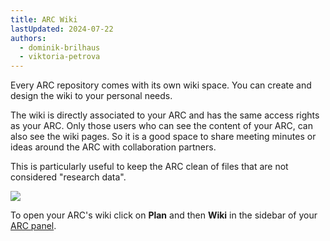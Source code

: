 ```yaml
---
title: ARC Wiki
lastUpdated: 2024-07-22
authors:
  - dominik-brilhaus
  - viktoria-petrova
---
```


Every ARC repository comes with its own wiki space. You can create and design the wiki to your personal needs. 

The wiki is directly associated to your ARC and has the same access rights as your ARC. Only those users who can see the content of your ARC, can also see the wiki pages. So it is a good space to share meeting minutes or ideas around the ARC with collaboration partners. 

This is particularly useful to keep the ARC clean of files that are not considered "research data". 


![](@images/datahub/datahub-wiki.png)


To open your ARC's wiki click on **Plan** and then **Wiki** in the sidebar of your [ARC panel](./datahub-ARCPanel.html). 